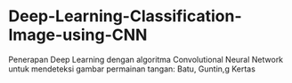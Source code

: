# Deep-Learning-Classification-Image-using-CNN
Penerapan Deep Learning dengan algoritma Convolutional Neural Network untuk mendeteksi gambar permainan tangan: Batu, Guntin,g Kertas
